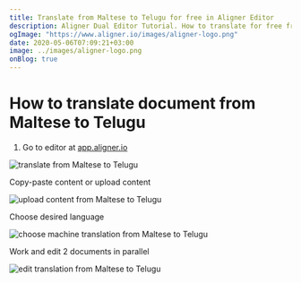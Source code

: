```yaml
---
title: Translate from Maltese to Telugu for free in Aligner Editor
description: Aligner Dual Editor Tutorial. How to translate for free from Maltese to Telugu. Aligner is multilingual document management platform. 
ogImage: "https://www.aligner.io/images/aligner-logo.png"
date: 2020-05-06T07:09:21+03:00
image: ../images/aligner-logo.png
onBlog: true
---
```


# How to translate document from Maltese to Telugu

1. Go to editor at [app.aligner.io](https://app.aligner.io "Aligner App web page")

![translate from Maltese to Telugu](../aligner-blank-editor.png "translate from Maltese to Telugu")

Copy-paste content or upload content

![upload content from Maltese to Telugu](../aligner-uploaded-document.png "upload content from Maltese to Telugu")

Choose desired language

![choose machine translation from Maltese to Telugu](../aligner-language-dropdown.png "choose machine translation from Maltese to Telugu")

Work and edit 2 documents in parallel

![edit translation from Maltese to Telugu](../aligner-double-sitded-editor.png "edit translation from Maltese to Telugu")

